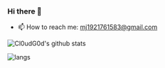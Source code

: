 ### Hi there 👋

<!--
**2020-qqtcg/2020-qqtcg** is a ✨ _special_ ✨ repository because its `README.md` (this file) appears on your GitHub profile.

Here are some ideas to get you started:

- 🔭 I’m currently working on ...
- 🌱 I’m currently learning ...
- 👯 I’m looking to collaborate on ...
- 🤔 I’m looking for help with ...
- 💬 Ask me about ...
- 📫 How to reach me: ...
- 😄 Pronouns: ...
- ⚡ Fun fact: ...
-->

- 📫 How to reach me: mj1921761583@gmail.com

![Cl0udG0d's github stats](https://github-readme-stats.vercel.app/api?username=2020-qqtcg)

![langs](https://github-readme-stats.vercel.app/api/top-langs/?username=2020-qqtcg)


